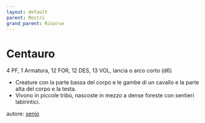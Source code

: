 ```yaml
---
layout: default
parent: Mostri
grand_parent: Risorse 
--- 
```


# Centauro
4 PF, 1 Armatura, 12 FOR, 12 DES, 13 VOL, lancia o arco corto (d6)  
- Creature con la parte bassa del corpo e le gambe di un cavallo e la parte alta del corpo e la testa.
- Vivono in piccole tribù, nascoste in mezzo a dense foreste con sentieri labirintici.

autore: [xenio](https://xenioinabottle.blogspot.com) 
